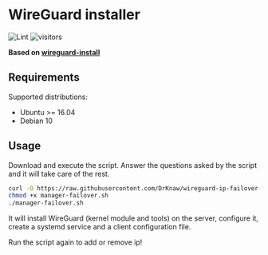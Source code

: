 # WireGuard installer

![Lint](https://github.com/angristan/wireguard-install/workflows/Lint/badge.svg)
![visitors](https://visitor-badge.glitch.me/badge?page_id=drknaw.wireguard-ip-failover-manager)

**Based on [wireguard-install](https://github.com/angristan/wireguard-install)**

## Requirements

Supported distributions:

- Ubuntu >= 16.04
- Debian 10

## Usage

Download and execute the script. Answer the questions asked by the script and it will take care of the rest.

```bash
curl -O https://raw.githubusercontent.com/DrKnaw/wireguard-ip-failover-manager/master/manager-failover.sh
chmod +x manager-failover.sh
./manager-failover.sh
```

It will install WireGuard (kernel module and tools) on the server, configure it, create a systemd service and a client configuration file.

Run the script again to add or remove ip!
